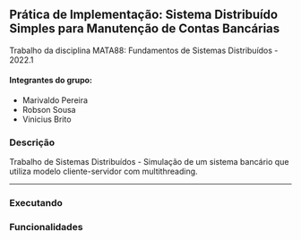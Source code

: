 ## Prática de Implementação: Sistema Distribuído Simples para Manutenção de Contas Bancárias

Trabalho da disciplina MATA88: Fundamentos de Sistemas Distribuídos - 2022.1

#### Integrantes do grupo:
* Marivaldo Pereira
* Robson Sousa
* Vinicius Brito

### Descrição
Trabalho de Sistemas Distribuídos - Simulação de um sistema bancário que utiliza modelo cliente-servidor com multithreading.
___

### Executando
  
### Funcionalidades
